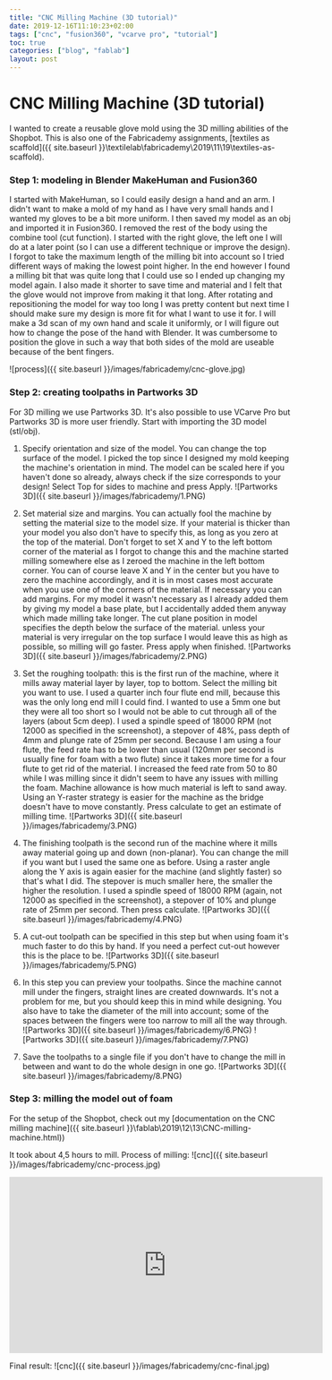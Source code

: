 ```yaml
---
title: "CNC Milling Machine (3D tutorial)"
date: 2019-12-16T11:10:23+02:00
tags: ["cnc", "fusion360", "vcarve pro", "tutorial"]
toc: true
categories: ["blog", "fablab"]
layout: post
---
```


# CNC Milling Machine (3D tutorial)
I wanted to create a reusable glove mold using the 3D milling abilities of the Shopbot. This is also one of the Fabricademy assignments, [textiles as scaffold]({{ site.baseurl }}\textilelab\fabricademy\2019\11\19\textiles-as-scaffold). 

 <!-- I will be using bioplastic and Paverpol as textile hardener and lightweight fabric to create 'soft' shapes. I want to link this assignment to my cryptography project, combining the glove model with lasercut molds with secret messages. I then want to use this to create a double-layered glove with the message on the inside (but can then also be worn inside out). It's about being vulnerable; by hiding a secret here you are literally wearing your heart on your sleeve, and with a reversible glove you have a choice in showing yourself or not. -->

### Step 1: modeling in Blender MakeHuman and Fusion360
I started with MakeHuman, so I could easily design a hand and an arm. I didn't want to make a mold of my hand as I have very small hands and I wanted my gloves to be a bit more uniform. I then saved my model as an obj and imported it in Fusion360. I removed the rest of the body using the combine tool (cut function). I started with the right glove, the left one I will do at a later point (so I can use a different technique or improve the design). I forgot to take the maximum length of the milling bit into account so I tried different ways of making the lowest point higher. In the end however I found a milling bit that was quite long that I could use so I ended up changing my model again. I also made it shorter to save time and material and I felt that the glove would not improve from making it that long. After rotating and repositioning the model for way too long I was pretty content but next time I should make sure my design is more fit for what I want to use it for. I will make a 3d scan of my own hand and scale it uniformly, or I will figure out how to change the pose of the hand with Blender. It was cumbersome to position the glove in such a way that both sides of the mold are useable because of the bent fingers. 

![process]({{ site.baseurl }}/images/fabricademy/cnc-glove.jpg)

### Step 2: creating toolpaths in Partworks 3D
For 3D milling we use Partworks 3D. It's also possible to use VCarve Pro but Partworks 3D is more user friendly. Start with importing the 3D model (stl/obj). 
1. Specify orientation and size of the model. You can change the top surface of the model. I picked the top since I designed my mold keeping the machine's orientation in mind. The model can be scaled here if you haven't done so already, always check if the size corresponds to your design! Select Top for sides to machine and press Apply. 
![Partworks 3D]({{ site.baseurl }}/images/fabricademy/1.PNG)

2. Set material size and margins. You can actually fool the machine by setting the material size to the model size. If your material is thicker than your model you also don't have to specify this, as long as you zero at the top of the material. Don't forget to set X and Y to the left bottom corner of the material as I forgot to change this and the machine started milling somewhere else as I zeroed the machine in the left bottom corner. You can of course leave X and Y in the center but you have to zero the machine accordingly, and it is in most cases most accurate when you use one of the corners of the material. If necessary you can add margins. For my model it wasn't necessary as I already added them by giving my model a base plate, but I accidentally added them anyway which made milling take longer. The cut plane position in model specifies the depth below the surface of the material. unless your material is very irregular on the top surface I would leave this as high as possible, so milling will go faster. Press apply when finished.
![Partworks 3D]({{ site.baseurl }}/images/fabricademy/2.PNG)

3. Set the roughing toolpath: this is the first run of the machine, where it mills away material layer by layer, top to bottom. Select the milling bit you want to use. I used a quarter inch four flute end mill, because this was the only long end mill I could find. I wanted to use a 5mm one but they were all too short so I would not be able to cut through all of the layers (about 5cm deep). I used a spindle speed of 18000 RPM (not 12000 as specified in the screenshot), a stepover of 48%, pass depth of 4mm and plunge rate of 25mm per second. Because I am using a four flute, the feed rate has to be lower than usual (120mm per second is usually fine for foam with a two flute) since it takes more time for a four flute to get rid of the material. I increased the feed rate from 50 to 80 while I was milling since it didn't seem to have any issues with milling the foam. Machine allowance is how much material is left to sand away. Using an Y-raster strategy is easier for the machine as the bridge doesn't have to move constantly. Press calculate to get an estimate of milling time.
![Partworks 3D]({{ site.baseurl }}/images/fabricademy/3.PNG)

4. The finishing toolpath is the second run of the machine where it mills away material going up and down (non-planar). You can change the mill if you want but I used the same one as before. Using a raster angle along the Y axis is again easier for the machine (and slightly faster) so that's what I did. The stepover is much smaller here, the smaller the higher the resolution.  I used a spindle speed of 18000 RPM (again, not 12000 as specified in the screenshot), a stepover of 10% and plunge rate of 25mm per second. Then press calculate.
![Partworks 3D]({{ site.baseurl }}/images/fabricademy/4.PNG)

5. A cut-out toolpath can be specified in this step but when using foam it's much faster to do this by hand. If you need a perfect cut-out however this is the place to be.
![Partworks 3D]({{ site.baseurl }}/images/fabricademy/5.PNG)

6. In this step you can preview your toolpaths. Since the machine cannot mill under the fingers, straight lines are created downwards. It's not a problem for me, but you should keep this in mind while designing. You also have to take the diameter of the mill into account; some of the spaces between the fingers were too narrow to mill all the way through.
![Partworks 3D]({{ site.baseurl }}/images/fabricademy/6.PNG)
![Partworks 3D]({{ site.baseurl }}/images/fabricademy/7.PNG)

7. Save the toolpaths to a single file if you don't have to change the mill in between and want to do the whole design in one go. 
![Partworks 3D]({{ site.baseurl }}/images/fabricademy/8.PNG)

### Step 3: milling the model out of foam
For the setup of the Shopbot, check out my [documentation on the CNC milling machine]({{ site.baseurl }}\fablab\2019\12\13\CNC-milling-machine.html))

It took about 4,5 hours to mill. Process of milling:
![cnc]({{ site.baseurl }}/images/fabricademy/cnc-process.jpg)

<div class="videowrapper">
<iframe width="560" height="315" src="https://www.youtube-nocookie.com/embed/1z1d-Bzi_hg" frameborder="0" allow="accelerometer; autoplay; encrypted-media; gyroscope; picture-in-picture" allowfullscreen></iframe>
</div>

Final result:
![cnc]({{ site.baseurl }}/images/fabricademy/cnc-final.jpg)
